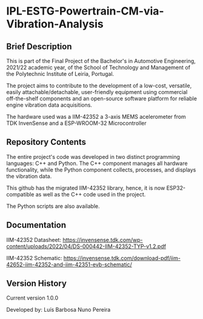 # IPL-ESTG-Powertrain-CM-via-Vibration-Analysis

Brief Description
-------------------
This is part of the Final Project of the Bachelor's in Automotive Engineering, 2021/22 academic year, of the School of Technology and Management of the Polytechnic Institute of Leiria, Portugal.

The project  aims to contribute to the development of a low-cost, versatile, easily attachable/detachable, user-friendly equipment using commercial off-the-shelf components and an open-source software platform for reliable engine vibration data acquisitions.  

The hardware used was a IIM-42352 a 3-axis MEMS acelerometer from TDK InvenSense and a ESP-WROOM-32 Microcontroller

Repository Contents
-------------------
The entire project's code was developed in two distinct programming languages: C++ and Python. The C++ component manages all hardware functionality, while the Python component collects, processes, and displays the vibration data. 

This github has the migrated IIM-42352 library, hence, it is now ESP32-compatible as well as the C++ code used in the project.

The Python scripts are also available.

Documentation
--------------
IIM-42352 Datasheet: https://invensense.tdk.com/wp-content/uploads/2022/04/DS-000442-IIM-42352-TYP-v1.2.pdf

IIM-42352 Schematic: https://invensense.tdk.com/download-pdf/iim-42652-iim-42352-and-iim-42351-evb-schematic/


Version History
---------------
Current version 1.0.0


Developed by:
Luís Barbosa 
Nuno Pereira



